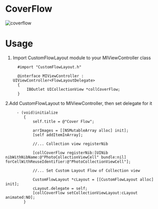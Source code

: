 # CoverFlow
![coverflow](https://user-images.githubusercontent.com/4393462/29405802-9c921660-835c-11e7-9edc-b0df915b4f68.gif)
# Usage
1. Import CustomFlowLayout module to your MIViewController class
   
         #import "CustomFlowLayout.h"

         @interface MIViewController : UIViewController<FlowLayoutDelegate>
         {
             IBOutlet UICollectionView *collCoverFlow;
         }
     
 2.Add CustomFlowLayout to MIViewController, then set delegate for it
 
         - (void)initialize
            {
                self.title = @"Cover Flow";

                arrImages = [[NSMutableArray alloc] init];
                [self addItemInArray];

                //... Collection view registerNib

                [collCoverFlow registerNib:[UINib nibWithNibName:@"PhotoCollectionViewCell" bundle:nil] forCellWithReuseIdentifier:@"PhotoCollectionViewCell"];

                //... Set Custom Layout Flow of Collection view

                CustomFlowLayout *cLayout = [[CustomFlowLayout alloc] init];
                cLayout.delegate = self;
                [collCoverFlow setCollectionViewLayout:cLayout animated:NO];
            }
